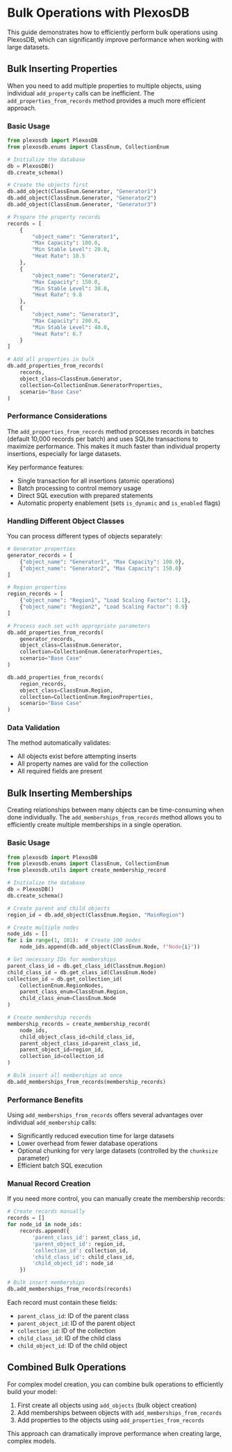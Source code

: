 # Bulk Operations with PlexosDB

This guide demonstrates how to efficiently perform bulk operations using PlexosDB, which can significantly improve performance when working with large datasets.

## Bulk Inserting Properties

When you need to add multiple properties to multiple objects, using individual `add_property` calls can be inefficient. The `add_properties_from_records` method provides a much more efficient approach.

### Basic Usage

```python
from plexosdb import PlexosDB
from plexosdb.enums import ClassEnum, CollectionEnum

# Initialize the database
db = PlexosDB()
db.create_schema()

# Create the objects first
db.add_object(ClassEnum.Generator, "Generator1")
db.add_object(ClassEnum.Generator, "Generator2")
db.add_object(ClassEnum.Generator, "Generator3")

# Prepare the property records
records = [
    {
        "object_name": "Generator1",
        "Max Capacity": 100.0,
        "Min Stable Level": 20.0,
        "Heat Rate": 10.5
    },
    {
        "object_name": "Generator2",
        "Max Capacity": 150.0,
        "Min Stable Level": 30.0,
        "Heat Rate": 9.8
    },
    {
        "object_name": "Generator3",
        "Max Capacity": 200.0,
        "Min Stable Level": 40.0,
        "Heat Rate": 8.7
    }
]

# Add all properties in bulk
db.add_properties_from_records(
    records,
    object_class=ClassEnum.Generator,
    collection=CollectionEnum.GeneratorProperties,
    scenario="Base Case"
)
```

### Performance Considerations

The `add_properties_from_records` method processes records in batches (default 10,000 records per batch) and uses SQLite transactions to maximize performance. This makes it much faster than individual property insertions, especially for large datasets.

Key performance features:
- Single transaction for all insertions (atomic operations)
- Batch processing to control memory usage
- Direct SQL execution with prepared statements
- Automatic property enablement (sets `is_dynamic` and `is_enabled` flags)

### Handling Different Object Classes

You can process different types of objects separately:

```python
# Generator properties
generator_records = [
    {"object_name": "Generator1", "Max Capacity": 100.0},
    {"object_name": "Generator2", "Max Capacity": 150.0}
]

# Region properties
region_records = [
    {"object_name": "Region1", "Load Scaling Factor": 1.1},
    {"object_name": "Region2", "Load Scaling Factor": 0.9}
]

# Process each set with appropriate parameters
db.add_properties_from_records(
    generator_records,
    object_class=ClassEnum.Generator,
    collection=CollectionEnum.GeneratorProperties,
    scenario="Base Case"
)

db.add_properties_from_records(
    region_records,
    object_class=ClassEnum.Region,
    collection=CollectionEnum.RegionProperties,
    scenario="Base Case"
)
```

### Data Validation

The method automatically validates:
- All objects exist before attempting inserts
- All property names are valid for the collection
- All required fields are present

## Bulk Inserting Memberships

Creating relationships between many objects can be time-consuming when done individually. The `add_memberships_from_records` method allows you to efficiently create multiple memberships in a single operation.

### Basic Usage

```python
from plexosdb import PlexosDB
from plexosdb.enums import ClassEnum, CollectionEnum
from plexosdb.utils import create_membership_record

# Initialize the database
db = PlexosDB()
db.create_schema()

# Create parent and child objects
region_id = db.add_object(ClassEnum.Region, "MainRegion")

# Create multiple nodes
node_ids = []
for i in range(1, 101):  # Create 100 nodes
    node_ids.append(db.add_object(ClassEnum.Node, f"Node{i}"))

# Get necessary IDs for memberships
parent_class_id = db.get_class_id(ClassEnum.Region)
child_class_id = db.get_class_id(ClassEnum.Node)
collection_id = db.get_collection_id(
    CollectionEnum.RegionNodes,
    parent_class_enum=ClassEnum.Region,
    child_class_enum=ClassEnum.Node
)

# Create membership records
membership_records = create_membership_record(
    node_ids,
    child_object_class_id=child_class_id,
    parent_object_class_id=parent_class_id,
    parent_object_id=region_id,
    collection_id=collection_id
)

# Bulk insert all memberships at once
db.add_memberships_from_records(membership_records)
```

### Performance Benefits

Using `add_memberships_from_records` offers several advantages over individual `add_membership` calls:

- Significantly reduced execution time for large datasets
- Lower overhead from fewer database operations
- Optional chunking for very large datasets (controlled by the `chunksize` parameter)
- Efficient batch SQL execution

### Manual Record Creation

If you need more control, you can manually create the membership records:

```python
# Create records manually
records = []
for node_id in node_ids:
    records.append({
        'parent_class_id': parent_class_id,
        'parent_object_id': region_id,
        'collection_id': collection_id,
        'child_class_id': child_class_id,
        'child_object_id': node_id
    })

# Bulk insert memberships
db.add_memberships_from_records(records)
```

Each record must contain these fields:
- `parent_class_id`: ID of the parent class
- `parent_object_id`: ID of the parent object
- `collection_id`: ID of the collection
- `child_class_id`: ID of the child class
- `child_object_id`: ID of the child object

## Combined Bulk Operations

For complex model creation, you can combine bulk operations to efficiently build your model:

1. First create all objects using `add_objects` (bulk object creation)
2. Add memberships between objects with `add_memberships_from_records`
3. Add properties to the objects using `add_properties_from_records`

This approach can dramatically improve performance when creating large, complex models.
